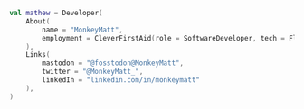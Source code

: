 <!--
**Monkey-Matt/Monkey-Matt** is a ✨ _special_ ✨ repository because its `README.md` (this file) appears on your GitHub profile.

Here are some ideas to get you started:

- 🔭 I’m currently working on ...
- 🌱 I’m currently learning ...
- 👯 I’m looking to collaborate on ...
- 🤔 I’m looking for help with ...
- 💬 Ask me about ...
- 📫 How to reach me: ...
- 😄 Pronouns: ...
- ⚡ Fun fact: ...
-->

```kotlin
val mathew = Developer(
    About(
        name = "MonkeyMatt",
        employment = CleverFirstAid(role = SoftwareDeveloper, tech = Flutter),
    ),
    Links(
        mastodon = "@fosstodon@MonkeyMatt",
        twitter = "@MonkeyMatt_",
        linkedIn = "linkedin.com/in/monkeymatt"
    ),
)
```
